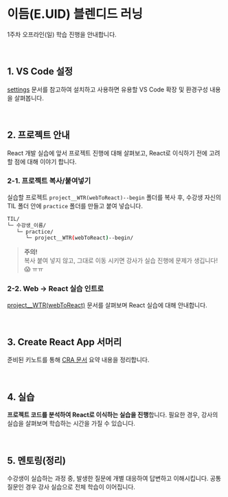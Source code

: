 # 이듬(E.UID) 블렌디드 러닝

1주차 오프라인(일) 학습 진행을 안내합니다.

<br/>

## 1. VS Code 설정

[settings](../settings/README.md) 문서를 참고하여 설치하고 사용하면 유용할 VS Code 확장 및 환경구성 내용을 살펴봅니다.

<br/>

## 2. 프로젝트 안내

React 개발 실습에 앞서 프로젝트 진행에 대해 살펴보고, React로 이식하기 전에 고려할 점에 대해 이야기 합니다.

### 2-1. 프로젝트 복사/붙여넣기

실습할 프로젝트 `project__WTR(webToReact)--begin` 폴더를 복사 후, 수강생 자신의 TIL 폴더 안에 `practice` 폴더를 만들고 붙여 넣습니다.

```sh
TIL/
└─ 수강생_이름/
   └─ practice/
      └─ project__WTR(webToReact)--begin/
```

> **주의!**<br/>
> 복사 붙여 넣지 않고, 그대로 이동 시키면 강사가 실습 진행에 문제가 생깁니다! 😱 ㅠㅠ

### 2-2. Web → React 실습 인트로

[project__WTR(webToReact)](./project__WTR(webToReact)--begin/README.md) 문서를 살펴보며 React 실습에 대해 안내합니다.

<br/>

## 3. Create React App 서머리

준비된 키노트를 통해 [CRA 문서](https://create-react-app.dev/docs/getting-started) 요약 내용을 정리합니다.

<br/>

## 4. 실습

**프로젝트 코드를 분석하여 React로 이식하는 실습을 진행**합니다. 필요한 경우, 강사의 실습을 살펴보며 학습하는 시간을 가질 수 있습니다.

<br/>

## 5. 멘토링(정리)

수강생이 실습하는 과정 중, 발생한 질문에 개별 대응하여 답변하고 이해시킵니다. 공통 질문인 경우 강사 실습으로 전체 학습이 이어집니다.

